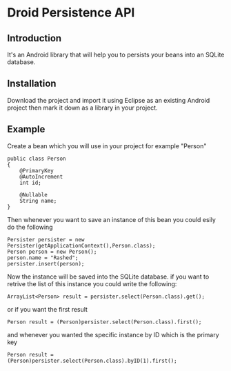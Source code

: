 Droid Persistence API
=====================

Introduction
------------
It's an Android library that will help you to persists your beans into an SQLite database.

Installation
-----------
Download the project and import it using Eclipse as an existing Android project then mark it down as a library in your project.

Example
-------
Create a bean which you will use in your project for example "Person"

    public class Person
    {
        @PrimaryKey
        @AutoIncrement
	    int id;
        
        @Nullable
        String name;
    }
Then whenever you want to save an instance of this bean you could esily do the following

    Persister persister = new Persister(getApplicationContext(),Person.class);
    Person person = new Person();
    person.name = "Rashed";
    persister.insert(person);

Now the instance will be saved into the SQLite database.
if you want to retrive the list of this instance you could write the following:

    ArrayList<Person> result = persister.select(Person.class).get();
    
or if you want the first result

    Person result = (Person)persister.select(Person.class).first();
    
and whenever you wanted the specific instance by ID which is the primary key

    Person result = (Person)persister.select(Person.class).byID(1).first();